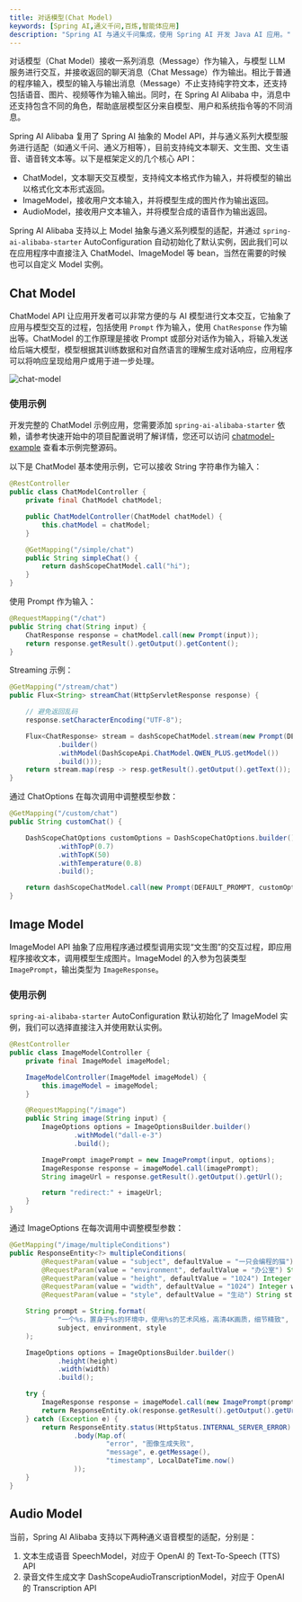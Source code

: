 ```yaml
---
title: 对话模型(Chat Model)
keywords: [Spring AI,通义千问,百炼,智能体应用]
description: "Spring AI 与通义千问集成，使用 Spring AI 开发 Java AI 应用。"
---
```


对话模型（Chat Model）接收一系列消息（Message）作为输入，与模型 LLM 服务进行交互，并接收返回的聊天消息（Chat Message）作为输出。相比于普通的程序输入，模型的输入与输出消息（Message）不止支持纯字符文本，还支持包括语音、图片、视频等作为输入输出。同时，在 Spring AI Alibaba 中，消息中还支持包含不同的角色，帮助底层模型区分来自模型、用户和系统指令等的不同消息。

Spring AI Alibaba 复用了 Spring AI 抽象的 Model API，并与通义系列大模型服务进行适配（如通义千问、通义万相等），目前支持纯文本聊天、文生图、文生语音、语音转文本等。以下是框架定义的几个核心 API：
* ChatModel，文本聊天交互模型，支持纯文本格式作为输入，并将模型的输出以格式化文本形式返回。
* ImageModel，接收用户文本输入，并将模型生成的图片作为输出返回。
* AudioModel，接收用户文本输入，并将模型合成的语音作为输出返回。

Spring AI Alibaba 支持以上 Model 抽象与通义系列模型的适配，并通过 `spring-ai-alibaba-starter` AutoConfiguration 自动初始化了默认实例，因此我们可以在应用程序中直接注入 ChatModel、ImageModel 等 bean，当然在需要的时候也可以自定义 Model 实例。

## Chat Model

ChatModel API 让应用开发者可以非常方便的与 AI 模型进行文本交互，它抽象了应用与模型交互的过程，包括使用 `Prompt` 作为输入，使用 `ChatResponse` 作为输出等。ChatModel 的工作原理是接收 Prompt 或部分对话作为输入，将输入发送给后端大模型，模型根据其训练数据和对自然语言的理解生成对话响应，应用程序可以将响应呈现给用户或用于进一步处理。

![chat-model](https://img.alicdn.com/imgextra/i2/O1CN01wyTDFO1kR2BJOn3fe_!!6000000004679-0-tps-2555-1565.jpg)

### 使用示例
开发完整的 ChatModel 示例应用，您需要添加 `spring-ai-alibaba-starter` 依赖，请参考快速开始中的项目配置说明了解详情，您还可以访问 [chatmodel-example](https://github.com/springaialibaba/spring-ai-alibaba-examples/tree/main/spring-ai-alibaba-chat-example/dashscope-chat/dashscope-chat-model) 查看本示例完整源码。

以下是 ChatModel 基本使用示例，它可以接收 String 字符串作为输入：

```java
@RestController
public class ChatModelController {
	private final ChatModel chatModel;

	public ChatModelController(ChatModel chatModel) {
		this.chatModel = chatModel;
	}

	@GetMapping("/simple/chat")
	public String simpleChat() {
		return dashScopeChatModel.call("hi");
	}
}
```

使用 Prompt 作为输入：

```java
@RequestMapping("/chat")
public String chat(String input) {
	ChatResponse response = chatModel.call(new Prompt(input));
	return response.getResult().getOutput().getContent();
}
```

Streaming 示例：

```java
@GetMapping("/stream/chat")
public Flux<String> streamChat(HttpServletResponse response) {

	// 避免返回乱码
	response.setCharacterEncoding("UTF-8");

	Flux<ChatResponse> stream = dashScopeChatModel.stream(new Prompt(DEFAULT_PROMPT, DashScopeChatOptions
			.builder()
			.withModel(DashScopeApi.ChatModel.QWEN_PLUS.getModel())
			.build()));
	return stream.map(resp -> resp.getResult().getOutput().getText());
}
```

通过 ChatOptions 在每次调用中调整模型参数：

```java
@GetMapping("/custom/chat")
public String customChat() {

	DashScopeChatOptions customOptions = DashScopeChatOptions.builder()
			.withTopP(0.7)
			.withTopK(50)
			.withTemperature(0.8)
			.build();

	return dashScopeChatModel.call(new Prompt(DEFAULT_PROMPT, customOptions)).getResult().getOutput().getText();
}
```

## Image Model

ImageModel API 抽象了应用程序通过模型调用实现“文生图”的交互过程，即应用程序接收文本，调用模型生成图片。ImageModel 的入参为包装类型 `ImagePrompt`，输出类型为 `ImageResponse`。

### 使用示例

`spring-ai-alibaba-starter` AutoConfiguration 默认初始化了 ImageModel 实例，我们可以选择直接注入并使用默认实例。

```java
@RestController
public class ImageModelController {
	private final ImageModel imageModel;

	ImageModelController(ImageModel imageModel) {
		this.imageModel = imageModel;
	}

	@RequestMapping("/image")
	public String image(String input) {
		ImageOptions options = ImageOptionsBuilder.builder()
				.withModel("dall-e-3")
				.build();

		ImagePrompt imagePrompt = new ImagePrompt(input, options);
		ImageResponse response = imageModel.call(imagePrompt);
		String imageUrl = response.getResult().getOutput().getUrl();

		return "redirect:" + imageUrl;
	}
}
```

通过 ImageOptions 在每次调用中调整模型参数：
```java
@GetMapping("/image/multipleConditions")
public ResponseEntity<?> multipleConditions(
		@RequestParam(value = "subject", defaultValue = "一只会编程的猫") String subject,
		@RequestParam(value = "environment", defaultValue = "办公室") String environment,
		@RequestParam(value = "height", defaultValue = "1024") Integer height,
		@RequestParam(value = "width", defaultValue = "1024") Integer width,
		@RequestParam(value = "style", defaultValue = "生动") String style) {

	String prompt = String.format(
			"一个%s，置身于%s的环境中，使用%s的艺术风格，高清4K画质，细节精致",
			subject, environment, style
	);

	ImageOptions options = ImageOptionsBuilder.builder()
			.height(height)
			.width(width)
			.build();

	try {
		ImageResponse response = imageModel.call(new ImagePrompt(prompt, options));
		return ResponseEntity.ok(response.getResult().getOutput().getUrl());
	} catch (Exception e) {
		return ResponseEntity.status(HttpStatus.INTERNAL_SERVER_ERROR)
				.body(Map.of(
						"error", "图像生成失败",
						"message", e.getMessage(),
						"timestamp", LocalDateTime.now()
				));
	}
}
```

## Audio Model
当前，Spring AI Alibaba 支持以下两种通义语音模型的适配，分别是：
1. 文本生成语音 SpeechModel，对应于 OpenAI 的 Text-To-Speech (TTS) API
2. 录音文件生成文字 DashScopeAudioTranscriptionModel，对应于 OpenAI 的 Transcription API
